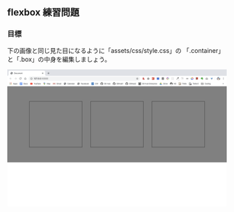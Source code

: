 ## flexbox 練習問題

### 目標
下の画像と同じ見た目になるように「assets/css/style.css」の
「.container」と「.box」の中身を編集しましょう。
<br>

![見本](./assets/img/flexbox_hw_goal.png)
